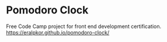 # Pomodoro Clock

 Free Code Camp project for front end development certification.
https://eralpkor.github.io/pomodoro-clock/
